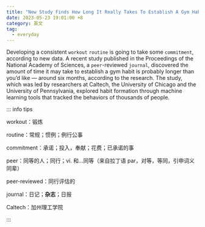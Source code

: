 ```yaml
---
title: "New Study Finds How Long It Really Takes To Establish A Gym Habit"
date: 2023-05-23 19:01:00 +8
category: 英文
tag:
  - everyday
---
```


Developing a consistent `workout` `routine` is going to take some `commitment`, according to new data. A recent study published in the Proceedings of the National Academy of Sciences, a `peer`-reviewed `journal`, discovered the amount of time it may take to establish a gym habit is probably longer than you’d like ― around six months, according to the research. The study, which was led by researchers at Caltech, the University of Chicago and the University of Pennsylvania, explored habit formation through machine learning tools that tracked the behaviors of thousands of people.

::: info tips

workout：锻炼

routine：常规；惯例；例行公事

commitment：承诺；投入，奉献；花费；已承诺的事

peer：同等的人；同行；vi. 和...同等（来自拉丁语 par，对等，等同，引申词义同辈）

peer-reviewed：同行评估的

journal：日记；**杂志**；日报

Caltech：加州理工学院

:::
